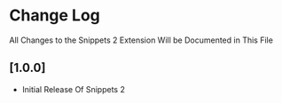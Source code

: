# Change Log
All Changes to the Snippets 2 Extension Will be Documented in This File


## [1.0.0]

- Initial Release Of Snippets 2